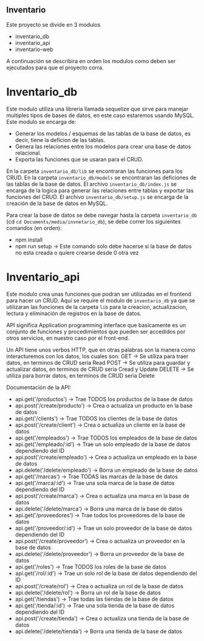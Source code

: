 ## Inventario

Este proyecto se divide en 3 modulos

- inventario_db
- inventario_api
- inventario-web

A continuación se describira en orden los modulos como deben ser ejecutados para que el proyecto corra.

# Inventario_db

Este modulo utiliza una libreria llamada sequelize que sirve para manejar multiples tipos de bases de datos, en este caso estaremos usando MySQL. Este modulo se encarga de:
- Generar los modelos / esquemas de las tablas de la base de datos, es decir, tiene la deficion de las tablas.
- Genera las relaciones entre los modelos para crear una base de datos relacional.
- Exporta las funciones que se usaran para el CRUD.

En la carpeta `inventario_db/lib` se encontraran las funciones para los CRUD.
En la carpeta `inventario_db/models` se encontraran las deficiones de las tablas de la base de datos.
El archivo `inventario_db/index.js` se encarga de la logica para generar las relaciones entre tablas y exportar las funciones del CRUD.
El archivo `inventario_db/setup.js` se encarga de la creación de la base de datos en MySQL.

Para crear la base de datos se debe navegar hasta la carpeta `inventario_db` (cd `cd Documents/media/invnetario_db`), se debe correr los siguientes comandos (en orden):
- npm install
- npm run setup -> Este comando solo debe hacerse si la base de datos no esta creada o quiere crearse desde 0 otra vez

# Inventario_api

Este modulo crea unas funciones que podran ser utilizadas en el frontend para hacer un CRUD.
Aquí se require el modulo de `inventario_db` ya que se utilizaran las funciones de la carpeta `lib` para la creacion, actualizacion, lectura y eliminación de registros en la base de datos.

API significa Application programming interface que basicamente es un conjunto de funciones y procedimientos que pueden ser accedidos por otros servicios, en nuestro caso por el front-end.

Un API tiene unos verbos HTTP, que en otras palabras son la manera como interacturemos con los datos, los cuales son:
GET -> Se utiliza para traer datos, en terminos de CRUD seria Read
POST -> Se utiliza para guardar y actualizar datos, en terminos de CRUD seria Cread y Update
DELETE -> Se utiliza para borrar datos, en terminos de CRUD seria Delete

Documentación de la API:
- api.get('/productos') -> Trae TODOS los productos de la base de datos
- api.post('/create/producto') -> Crea o actualiza un producto en la base de datos
- api.get('/clients') -> Trae TODOS los clientes de la base de datos
- api.post('/create/client') -> Crea o actualiza un cliente en la base de datos
- api.get('/empleados') -> Trae TODOS los empleados de la base de datos
- api.get('/empleado/:id') -> Trae un solo empleado de la base de datos dependiendo del ID
- api.post('/create/empleado') -> Crea o actualiza un empleado en la base de datos
- api.delete('/delete/empleado') -> Borra un empleado de la base de datos
- api.get('/marcas') -> Trae TODAS las marcas de la base de datos
- api.get('/marca/:id') -> Trae una sola marca de la base de datos dependiendo del ID
- api.post('/create/marca') -> Crea o actualiza una marca en la base de datos
- api.delete('/delete/marca') -> Borra una marca de la base de datos
- api.get('/proveedores') -> Trae todos los proveedores de la base de datos
- api.get('/proveedor/:id') -> Trae un solo proveedor de la base de datos dependiendo del ID
- api.post('/create/proveedor') -> Crea o actualiza un proveedor en la base de datos
- api.delete('/delete/proveedor') -> Borra un proveedor de la base de datos
- api.get('/roles') -> Trae TODOS los roles de la base de datos
- api.get('/rol/:id') -> Trae un solo rol de la base de datos dependiendo del ID
- api.post('/create/rol') -> Crea o actualiza un rol de la base de datos
- api.delete('/delete/rol') -> Borra un rol de la base de datos
- api.get('/tiendas') -> Trae todas las tiendas de la base de datos
- api.get('/tienda/:id') -> Trae una sola tienda de la base de datos dependiendo del ID
- api.post('/create/tienda') -> Crea o actualiza una tienda de la base de datos
- api.delete('/delete/tienda') -> Borra una tienda de la base de datos
